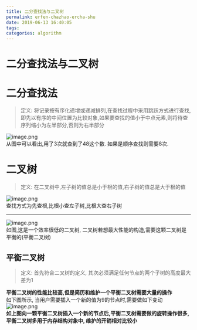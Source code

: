 ```yaml
---
title: 二分查找法与二叉树
permalink: erfen-chazhao-ercha-shu
date: 2019-06-13 16:40:05
tags:
categories: algorithm
---
```

# 二分查找法与二叉树


# 二分查找法
> 定义: 将记录按有序化递增或递减排列,在查找过程中采用跳跃方式进行查找,即先以有序的中间位置为比较对象,如果要查找的值小于中点元素,则将待查序列缩小为左半部分,否则为右半部分

<!--more-->

![image.png](https://cdn.nlark.com/yuque/0/2019/png/178066/1560413817062-d21a2118-9f64-410c-9c28-2ff222503b11.png#align=left&display=inline&height=327&name=image.png&originHeight=654&originWidth=1676&size=114051&status=done&width=838)<br />从图中可以看出,用了3次就查到了48这个数. 如果是顺序查找则需要8次.
<a name="7CwGV"></a>
# 二叉树
> 定义: 在二叉树中,左子树的值总是小于根的值,右子树的值总是大于根的值

![image.png](https://cdn.nlark.com/yuque/0/2019/png/178066/1560413936938-88bba89e-b04a-4e82-af57-6a624e0b3226.png#align=left&display=inline&height=281&name=image.png&originHeight=562&originWidth=646&size=67944&status=done&width=323)<br />查找方式为先查根,比根小查左子树,比根大查右子树

---

![image.png](https://cdn.nlark.com/yuque/0/2019/png/178066/1560414284578-5183cd3d-e778-480b-a23a-01da48d5cc86.png#align=left&display=inline&height=413&name=image.png&originHeight=826&originWidth=658&size=94746&status=done&width=329)<br />如图,这是一个效率很低的二叉树, 二叉树若想最大性能的构造,需要这颗二叉树是平衡的(平衡二叉树)
<a name="FFARU"></a>
## 平衡二叉树
> 定义: 首先符合二叉树的定义, 其次必须满足任何节点的两个子树的高度最大差为1

**平衡二叉树的性能比较高,但是简历和维护一个平衡二叉树需要大量的操作**<br />如下图所示, 当用户需要插入一个新的值为9的节点时,需要做如下变动<br />![image.png](https://cdn.nlark.com/yuque/0/2019/png/178066/1560414856003-593fa0ca-e07d-4afe-8191-4272d2401d88.png#align=left&display=inline&height=400&name=image.png&originHeight=800&originWidth=1264&size=222353&status=done&width=632)<br />**如上图向一颗平衡二叉树插入一个新的节点后,平衡二叉树需要做的旋转操作很多, 平衡二叉树多用于内存结构对象中, 维护的开销相对比较小**